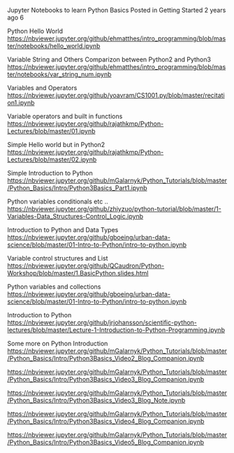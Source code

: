  Jupyter Notebooks to learn Python Basics
Posted in Getting Started 2 years ago
6

Python Hello World
https://nbviewer.jupyter.org/github/ehmatthes/intro_programming/blob/master/notebooks/hello_world.ipynb

Variable String and Others Comparizon between Python2 and Python3
https://nbviewer.jupyter.org/github/ehmatthes/intro_programming/blob/master/notebooks/var_string_num.ipynb

Variables and Operators
https://nbviewer.jupyter.org/github/yoavram/CS1001.py/blob/master/recitation1.ipynb

Variable operators and built in functions
https://nbviewer.jupyter.org/github/rajathkmp/Python-Lectures/blob/master/01.ipynb

Simple Hello world but in Python2
https://nbviewer.jupyter.org/github/rajathkmp/Python-Lectures/blob/master/02.ipynb

Simple Introduction to Python
https://nbviewer.jupyter.org/github/mGalarnyk/Python_Tutorials/blob/master/Python_Basics/Intro/Python3Basics_Part1.ipynb

Python variables conditionals etc ..
https://nbviewer.jupyter.org/github/zhiyzuo/python-tutorial/blob/master/1-Variables-Data_Structures-Control_Logic.ipynb

Introduction to Python and Data Types
https://nbviewer.jupyter.org/github/gboeing/urban-data-science/blob/master/01-Intro-to-Python/intro-to-python.ipynb

Variable control structures and List
https://nbviewer.jupyter.org/github/QCaudron/Python-Workshop/blob/master/1.BasicPython.slides.html

Python variables and collections
https://nbviewer.jupyter.org/github/gboeing/urban-data-science/blob/master/01-Intro-to-Python/intro-to-python.ipynb

Introduction to Python
https://nbviewer.jupyter.org/github/jrjohansson/scientific-python-lectures/blob/master/Lecture-1-Introduction-to-Python-Programming.ipynb

Some more on Python Introduction
https://nbviewer.jupyter.org/github/mGalarnyk/Python_Tutorials/blob/master/Python_Basics/Intro/Python3Basics_Video2_Blog_Companion.ipynb

https://nbviewer.jupyter.org/github/mGalarnyk/Python_Tutorials/blob/master/Python_Basics/Intro/Python3Basics_Video3_Blog_Companion.ipynb

https://nbviewer.jupyter.org/github/mGalarnyk/Python_Tutorials/blob/master/Python_Basics/Intro/Python3Basics_Video3_Blog_Note.ipynb

https://nbviewer.jupyter.org/github/mGalarnyk/Python_Tutorials/blob/master/Python_Basics/Intro/Python3Basics_Video4_Blog_Companion.ipynb

https://nbviewer.jupyter.org/github/mGalarnyk/Python_Tutorials/blob/master/Python_Basics/Intro/Python3Basics_Video5_Blog_Companion.ipynb